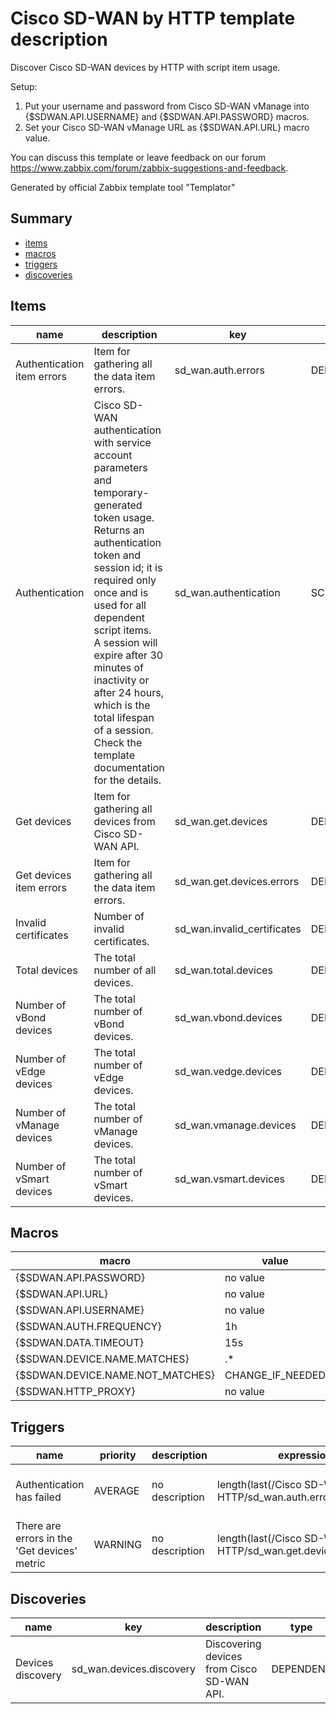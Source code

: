 # Cisco SD-WAN by HTTP template description

Discover Cisco SD-WAN devices by HTTP with script item usage.

Setup:
1. Put your username and password from Cisco SD-WAN vManage into {$SDWAN.API.USERNAME} and {$SDWAN.API.PASSWORD} macros.
2. Set your Cisco SD-WAN vManage URL as {$SDWAN.API.URL} macro value.

You can discuss this template or leave feedback on our forum https://www.zabbix.com/forum/zabbix-suggestions-and-feedback.

Generated by official Zabbix template tool "Templator"

## Summary
* [items](#items)
* [macros](#macros)
* [triggers](#triggers)
* [discoveries](#discoveries)

<a name="items"></a>

## Items
| name | description | key | type | delay |
| ------------- |------------- |------------- |------------- |------------- |
| Authentication item errors | Item for gathering all the data item errors. | sd_wan.auth.errors | DEPENDENT | 0 |
| Authentication | Cisco SD-WAN authentication with service account parameters and temporary-generated token usage.<br>Returns an authentication token and session id; it is required only once and is used for all dependent script items.<br>A session will expire after 30 minutes of inactivity or after 24 hours, which is the total lifespan of a session.<br>Check the template documentation for the details. | sd_wan.authentication | SCRIPT | {$SDWAN.AUTH.FREQUENCY} |
| Get devices | Item for gathering all devices from Cisco SD-WAN API. | sd_wan.get.devices | DEPENDENT | 0 |
| Get devices item errors | Item for gathering all the data item errors. | sd_wan.get.devices.errors | DEPENDENT | 0 |
| Invalid certificates | Number of invalid certificates. | sd_wan.invalid_certificates | DEPENDENT | 0 |
| Total devices | The total number of all devices. | sd_wan.total.devices | DEPENDENT | 0 |
| Number of vBond devices | The total number of vBond devices. | sd_wan.vbond.devices | DEPENDENT | 0 |
| Number of vEdge devices | The total number of vEdge devices. | sd_wan.vedge.devices | DEPENDENT | 0 |
| Number of vManage devices | The total number of vManage devices. | sd_wan.vmanage.devices | DEPENDENT | 0 |
| Number of vSmart devices | The total number of vSmart devices. | sd_wan.vsmart.devices | DEPENDENT | 0 |


<a name="macros"></a>

## Macros
| macro | value |
| ------------- |------------- |
| {$SDWAN.API.PASSWORD} | no value |
| {$SDWAN.API.URL} | no value |
| {$SDWAN.API.USERNAME} | no value |
| {$SDWAN.AUTH.FREQUENCY} | 1h |
| {$SDWAN.DATA.TIMEOUT} | 15s |
| {$SDWAN.DEVICE.NAME.MATCHES} | .* |
| {$SDWAN.DEVICE.NAME.NOT_MATCHES} | CHANGE_IF_NEEDED |
| {$SDWAN.HTTP_PROXY} | no value |


<a name="triggers"></a>

## Triggers
| name | priority | description | expression | tags | url |
| ------------- |------------- |------------- |------------- |------------- |------------- |
| Authentication has failed | AVERAGE | no description | length(last(/Cisco SD-WAN by HTTP/sd_wan.auth.errors))>0 | [{"tag": "scope", "value": "availability"}] | no url |
| There are errors in the 'Get devices' metric | WARNING | no description | length(last(/Cisco SD-WAN by HTTP/sd_wan.get.devices.errors))>0 | [{"tag": "scope", "value": "availability"}] | no url |


<a name="discoveries"></a>

## Discoveries
| name | key | description | type | lifetime | delay |
| ------------- |------------- |------------- |------------- |------------- |------------- |
| Devices discovery | sd_wan.devices.discovery | Discovering devices from Cisco SD-WAN API. | DEPENDENT | no lifetime | 0 |

